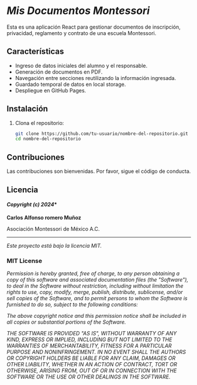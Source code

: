 # ***Mis Documentos Montessori***

Esta es una aplicación React para gestionar documentos de inscripción, privacidad, reglamento y contrato de una escuela Montessori.

## **Características**

- Ingreso de datos iniciales del alumno y el responsable.
- Generación de documentos en PDF.
- Navegación entre secciones reutilizando la información ingresada.
- Guardado temporal de datos en local storage.
- Despliegue en GitHub Pages.

## **Instalación**

1. Clona el repositorio:
   ```bash
   git clone https://github.com/tu-usuario/nombre-del-repositorio.git
   cd nombre-del-repositorio

## **Contribuciones**
Las contribuciones son bienvenidas. Por favor, sigue el código de conducta.

## **Licencia**
#### *Copyright (c) 2024**
**Carlos Alfonso romero Muñoz**

Asociación Montessori de México A.C.

---

*Este proyecto está bajo la licencia MIT.*

### **MIT License**



*Permission is hereby granted, free of charge, to any person obtaining a copy
of this software and associated documentation files (the "Software"), to deal
in the Software without restriction, including without limitation the rights
to use, copy, modify, merge, publish, distribute, sublicense, and/or sell
copies of the Software, and to permit persons to whom the Software is
furnished to do so, subject to the following conditions:*

*The above copyright notice and this permission notice shall be included in
all copies or substantial portions of the Software.*

*THE SOFTWARE IS PROVIDED "AS IS", WITHOUT WARRANTY OF ANY KIND, EXPRESS OR
IMPLIED, INCLUDING BUT NOT LIMITED TO THE WARRANTIES OF MERCHANTABILITY,
FITNESS FOR A PARTICULAR PURPOSE AND NONINFRINGEMENT. IN NO EVENT SHALL THE
AUTHORS OR COPYRIGHT HOLDERS BE LIABLE FOR ANY CLAIM, DAMAGES OR OTHER
LIABILITY, WHETHER IN AN ACTION OF CONTRACT, TORT OR OTHERWISE, ARISING FROM,
OUT OF OR IN CONNECTION WITH THE SOFTWARE OR THE USE OR OTHER DEALINGS IN
THE SOFTWARE.*